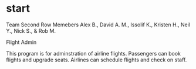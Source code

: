 # start
Team Second Row
Memebers Alex B., David A. M., Issolif K., Kristen H., Neil Y., Nick S., & Rob M.

Flight Admin

This program is for adminstration of airline flights. Passengers can book flights and upgrade seats. Airlines can schedule flights and check on staff.


